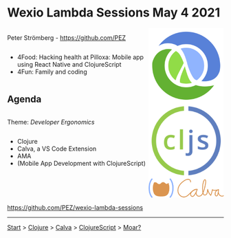 # Wexio Lambda Sessions May 4 2021

<div style="display: flex; flex-direction: row;">

<div style="display: flex; flex-direction: column;">

Peter Strömberg - https://github.com/PEZ
* 4Food: Hacking health at Pilloxa: Mobile app using React Native and ClojureScript
* 4Fun: Family and coding

## Agenda

Theme: _Developer Ergonomics_

* Clojure
* Calva, a VS Code Extension
* AMA
* (Mobile App Development with ClojureScript)


</div>
<div style="display: flex; justify-content: space-around; flex-grow: 0.3">
  <div style="display: flex; flex-direction: column; justify-content: space-around; align-items: center;">
    <img src="clj.png" width="200"/>
    <img src="cljs.png" width="200"/>
    <img src="calva-logo-300w.png" width="300"/>
  </div>
</div>
</div>

https://github.com/PEZ/wexio-lambda-sessions

---

[Start](hello.md) > [Clojure](clojure.md) > [Calva](calva.md) > [ClojureScript](cljsrn.md) > [Moar?](moar.md)